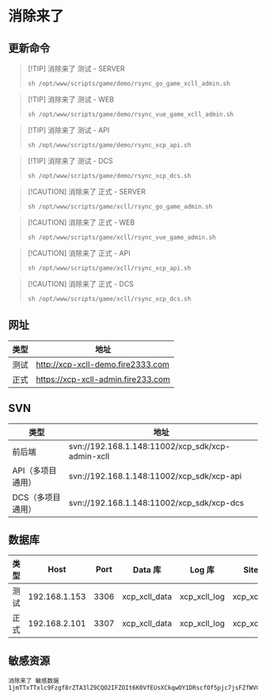 # 消除来了

## 更新命令

> [!TIP] 消除来了
> 测试 - SERVER
> ``` shell
> sh /opt/www/scripts/game/demo/rsync_go_game_xcll_admin.sh
> ```

> [!TIP] 消除来了
> 测试 - WEB
> ``` shell
> sh /opt/www/scripts/game/demo/rsync_vue_game_xcll_admin.sh
> ```

> [!TIP] 消除来了
> 测试 - API
> ``` shell
> sh /opt/www/scripts/game/demo/rsync_xcp_api.sh
> ```

> [!TIP] 消除来了
> 测试 - DCS
> ``` shell
> sh /opt/www/scripts/game/demo/rsync_xcp_dcs.sh
> ```

> [!CAUTION] 消除来了
> 正式 - SERVER
> ``` shell
> sh /opt/www/scripts/game/xcll/rsync_go_game_admin.sh
> ```

> [!CAUTION] 消除来了
> 正式 - WEB
> ``` shell
> sh /opt/www/scripts/game/xcll/rsync_vue_game_admin.sh
> ```

> [!CAUTION] 消除来了
> 正式 - API
> ``` shell
> sh /opt/www/scripts/game/xcll/rsync_xcp_api.sh
> ```

> [!CAUTION] 消除来了
> 正式 - DCS
> ``` shell
> sh /opt/www/scripts/game/xcll/rsync_xcp_dcs.sh
> ```

## 网址

| 类型 | 地址                                 |
| ---- | ------------------------------------ |
| 测试 | <http://xcp-xcll-demo.fire2333.com>  |
| 正式 | <https://xcp-xcll-admin.fire233.com> |


## SVN

| 类型              | 地址                                             |
| ----------------- | ------------------------------------------------ |
| 前后端            | svn://192.168.1.148:11002/xcp_sdk/xcp-admin-xcll |
| API（多项目通用） | svn://192.168.1.148:11002/xcp_sdk/xcp-api        |
| DCS（多项目通用） | svn://192.168.1.148:11002/xcp_sdk/xcp-dcs        |


## 数据库

| 类型 | Host          | Port | Data 库       | Log 库       | Site 库       |
| ---- | ------------- | ---- | ------------- | ------------ | ------------- |
| 测试 | 192.168.1.153 | 3306 | xcp_xcll_data | xcp_xcll_log | xcp_xcll_site |
| 正式 | 192.168.2.101 | 3307 | xcp_xcll_data | xcp_xcll_log | xcp_xcll_site |


## 敏感资源
```
消除来了 敏感数据
1jmTTxTTxlc9Fzgf8rZTA3lZ9CQO2IFZOIt6K0VfEUsXCkqwOY1DRscfOf5pjc7jsFZfWVCxnb9jtyqHahW7/wcOLV8rOACPjAxkGnoPlm/xxN8uVM8y9EPY4bGsD+VqyFZl/MF8gVj7Fw5a/ZUTvEJnsMIIc3pub3ZAeFawopm19pDw1+fpkTaulEnlkGuICfPIB7J4VLvR+x6X+YwjNXrRrwWZAwnNbHHod+dhiCNOmr6UMSEE2igIQr0nPX35gEW73TeD+IqdUQUmGkmEZu28Vzv/VxsemuhAqOtWsphwuc8zt7jo4QXnvHHIFLFd6LleTGZqnojFLIlx8ZeqUBbhYZfpOCQLBDfDq91zYoYH
```
